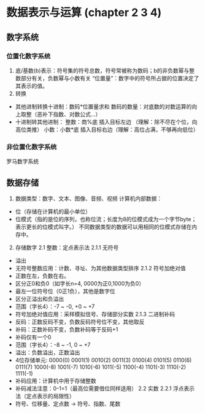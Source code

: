 # 数据表示与运算 (chapter 2 3 4)
## 数字系统
### 位置化数字系统
1. 底/基数(b)表示：符号集的符号总数，符号常被称为数码；b的非负数幂与整数部分有关，负数幂与小数有关
“位置量”：数字中的符号所占据的位置决定了其表示的值。
2. 转换
- 其他进制转换十进制：数码*位置量求和
  数码的数量：对底数的对数运算的向上取整（恶补下指数、对数公式...）
- 十进制转其他进制：
  整数：商%底 插入目标左边 （理解：除不尽在个位，向高位类推）
  小数：小数*底 插入目标右边（理解：高位占满，不够再向低位）

### 非位置化数字系统
罗马数字系统

## 数据存储
1. 数据类型：数字、文本、图像、音频、视频
  计算机内部数据：
- 位（存储在计算机的最小单位）
- 位模式（指的是位的序列，也称位流；长度为8的位模式成为一个字节byte；表示更长的位模式叫字。）
  不同数据类型的数据可以用相同的位模式存储在内存中。

2. 存储数字
2.1 整数：定点表示法
  2.1.1 无符号
  - 溢出
  - 无符号整数应用：计数、寻址、为其他数据类型排序
  2.1.2 符号加绝对值
  - 正数在左，负数在右。
  - 区分正0和负0（如字长n=4, 0000为正0,1000为负0）
  - 最左一位符号位（0正1负），其他是数字位
  - 区分正溢出和负溢出
  - 范围（字长4）：-7 ~ -0, +0 ~ +7
  - 符号加绝对值应用：采样模拟信号、存储部分实数
  2.1.3 二进制补码
  - 反码：正数反码不变，负数反码符号位不变，其他取反
  - 补码：正数补码不变，负数补码等于反码+1
  - 补码仅有一个0
  - 范围（字长4）：-8 ~ -1, 0 ~ +7
  - 溢出：负数溢出，正数溢出
  - 4位存储单元: 0000(0) 0001(1) 0010(2) 0011(3) 0100(4) 0101(5) 0110(6) 0111(7) 
                1000(-8) 1001(-7) 1010(-6) 1011(-5) 1100(-4) 1101(-3) 1110(-2) 1111(-1)
  - 补码应用：计算机中用于存储整数
  - 补码减法注意：0-1=1（最高位需要借位同样适用）
2.2 实数
  2.2.1 浮点表示法（定点表示的局限性）
  - 符号、位移量、定点数 -> 符号、指数、尾数